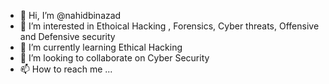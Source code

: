 - 👋 Hi, I’m @nahidbinazad
- 👀 I’m interested in Ethoical Hacking , Forensics, Cyber threats, Offensive and Defensive security
- 🌱 I’m currently learning Ethical Hacking
- 💞️ I’m looking to collaborate on Cyber Security
- 📫 How to reach me ...

<!---
nahidbinazad/nahidbinazad is a ✨ special ✨ repository because its `README.md` (this file) appears on your GitHub profile.
You can click the Preview link to take a look at your changes.
--->
